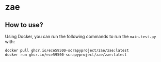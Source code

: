 # zae

## How to use?
Using Docker, you can run the following commands to run the `main.test.py` with:
```
docker pull ghcr.io/ece59500-scrapyproject/zae/zae:latest
docker run ghcr.io/ece59500-scrapyproject/zae/zae:latest
```